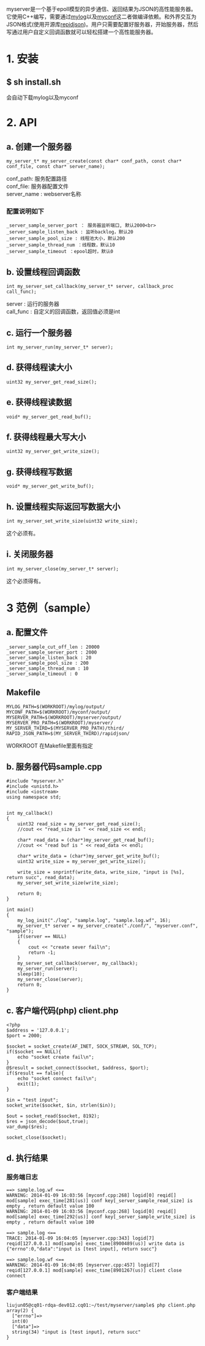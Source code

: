 myserver是一个基于epoll模型的异步通信、返回结果为JSON的高性能服务器。它使用C++编写，需要通过[mylog](http://www.oschina.net/p/mylog)以及[myconf](http://www.oschina.net/p/myconf)这二者做编译依赖。和外界交互为JSON格式(使用开源库[repidjson](http://code.google.com/p/rapidjson/))。用户只需要配置好服务器，开始服务器，然后写通过用户自定义回调函数就可以轻松搭建一个高性能服务器。<br>

# 1. 安装
## $ sh install.sh
会自动下载mylog以及myconf<br>

# 2. API<br>
## a. 创建一个服务器<br>
```
my_server_t* my_server_create(const char* conf_path, const char* conf_file, const char* server_name);
```
conf_path: 服务配置路径<br>
conf_file: 服务器配置文件<br>
server_name : webserver名称<br>

### 配置说明如下
```
_server_sample_server_port ： 服务器监听端口, 默认2000<br>
_server_sample_listen_back : 监听backlog，默认20
_server_sample_pool_size : 线程池大小，默认200
_server_sample_thread_num ：线程数，默认10
_server_sample_timeout ：epool超时，默认0
```

## b. 设置线程回调函数
```
int my_server_set_callback(my_server_t* server, callback_proc call_func);
```
server : 运行的服务器<br>
call_func : 自定义的回调函数，返回值必须是int<br>

## c. 运行一个服务器
```
int my_server_run(my_server_t* server);
```

## d. 获得线程读大小
```
uint32 my_server_get_read_size();
```

## e. 获得线程读数据
```
void* my_server_get_read_buf();
```

## f. 获得线程最大写大小
```
uint32 my_server_get_write_size();
```

## g. 获得线程写数据
```
void* my_server_get_write_buf();
```

## h. 设置线程实际返回写数据大小
```
int my_server_set_write_size(uint32 write_size);
```
这个必须有。<br>

## i. 关闭服务器
```
int my_server_close(my_server_t* server);
```
这个必须得有。<br>

# 3 范例（sample）
## a. 配置文件
```
_server_sample_cut_off_len : 20000
_server_sample_server_port : 2000
_server_sample_listen_back : 20
_server_sample_pool_size : 200
_server_sample_thread_num : 10
_server_sample_timeout : 0
```
## Makefile
```
MYLOG_PATH=$(WORKROOT)/mylog/output/
MYCONF_PATH=$(WORKROOT)/myconf/output/
MYSERVER_PATH=$(WORKROOT)/myserver/output/
MYSERVER_PRO_PATH=$(WORKROOT)/myserver/
MY_SERVER_THIRD=$(MYSERVER_PRO_PATH)/third/
RAPID_JSON_PATH=$(MY_SERVER_THIRD)/rapidjson/
```
WORKROOT 在Makefile里面有指定<br>

## b. 服务器代码sample.cpp
```
#include "myserver.h"
#include <unistd.h>
#include <iostream>
using namespace std;


int my_callback()
{
    uint32 read_size = my_server_get_read_size();
    //cout << "read_size is " << read_size << endl;

    char* read_data = (char*)my_server_get_read_buf();
    //cout << "read buf is " << read_data << endl;
   
    char* write_data = (char*)my_server_get_write_buf();
    uint32 write_size = my_server_get_write_size();

    write_size = snprintf(write_data, write_size, "input is [%s], return succ", read_data);
    my_server_set_write_size(write_size);

    return 0;
}

int main()
{
    my_log_init("./log", "sample.log", "sample.log.wf", 16);
    my_server_t* server = my_server_create("./conf/", "myserver.conf", "sample");
    if(server == NULL)
    {
        cout << "create sever fail\n";
        return -1;
    }
    my_server_set_callback(server, my_callback);
    my_server_run(server);
    sleep(10);
    my_server_close(server);
    return 0;
}
```
## c. 客户端代码(php) client.php
```
<?php
$address = '127.0.0.1';
$port = 2000;

$socket = socket_create(AF_INET, SOCK_STREAM, SOL_TCP);
if($socket == NULL){
    echo "socket create fail\n";
}
@$result = socket_connect($socket, $address, $port);
if($result == false){
    echo "socket connect fail\n";
    exit(1);
}

$in = "test input";
socket_write($socket, $in, strlen($in));

$out = socket_read($socket, 8192);
$res = json_decode($out,true);
var_dump($res);

socket_close($socket);
```
## d. 执行结果
### 服务端日志
```
==> sample.log.wf <==
WARNING: 2014-01-09 16:03:56 [myconf.cpp:268] logid[0] reqid[] mod[sample] exec_time[281(us)] conf key[_server_sample_read_size] is empty , return default value 100
WARNING: 2014-01-09 16:03:56 [myconf.cpp:268] logid[0] reqid[] mod[sample] exec_time[292(us)] conf key[_server_sample_write_size] is empty , return default value 100

==> sample.log <==
TRACE: 2014-01-09 16:04:05 [myserver.cpp:343] logid[7] reqid[127.0.0.1] mod[sample] exec_time[8900489(us)] write data is {"errno":0,"data":"input is [test input], return succ"}

==> sample.log.wf <==
WARNING: 2014-01-09 16:04:05 [myserver.cpp:457] logid[7] reqid[127.0.0.1] mod[sample] exec_time[8901267(us)] client close connect
```
### 客户端结果
```
liujun05@cq01-rdqa-dev012.cq01:~/test/myserver/sample$ php client.php 
array(2) {
  ["errno"]=>
  int(0)
  ["data"]=>
  string(34) "input is [test input], return succ"
}
```
